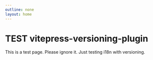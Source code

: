 ```yaml
---
outline: none
layout: home
---
```


# TEST vitepress-versioning-plugin

This is a test page. Please ignore it. Just testing i18n with versioning.